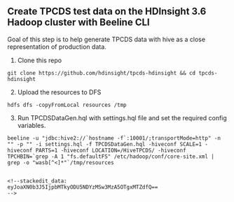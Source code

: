
## Create TPCDS test data on the HDInsight 3.6 Hadoop cluster with Beeline CLI

Goal of this step is to help generate TPCDS data with hive as a close representation of production data. 

1. Clone this repo
```
git clone https://github.com/hdinsight/tpcds-hdinsight && cd tpcds-hdinsight 
```
2. Upload the resources to DFS

```
hdfs dfs -copyFromLocal resources /tmp
```
3. Run TPCDSDataGen.hql with settings.hql file and set the required config variables.
```
beeline -u "jdbc:hive2://`hostname -f`:10001/;transportMode=http" -n "" -p "" -i settings.hql -f TPCDSDataGen.hql -hiveconf SCALE=1 -hiveconf PARTS=1 -hiveconf LOCATION=/HiveTPCDS/ -hiveconf TPCHBIN=`grep -A 1 "fs.defaultFS" /etc/hadoop/conf/core-site.xml | grep -o "wasb[^<]*"`/tmp/resources


<!--stackedit_data:
eyJoaXN0b3J5IjpbMTkyODU5NDYzMSw3MzA5OTgxMTZdfQ==
-->